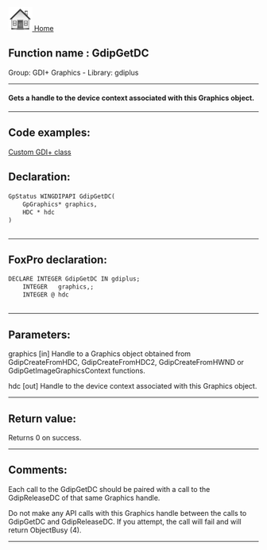 [<img src="../../images/home.png"> Home ](https://github.com/VFPX/Win32API)  

## Function name : GdipGetDC
Group: GDI+ Graphics - Library: gdiplus    
***  


#### Gets a handle to the device context associated with this Graphics object.

***  


## Code examples:
[Custom GDI+ class](../../samples/sample_450.md)  

## Declaration:
```foxpro  
GpStatus WINGDIPAPI GdipGetDC(
	GpGraphics* graphics,
	HDC * hdc
)
  
```  
***  


## FoxPro declaration:
```foxpro  
DECLARE INTEGER GdipGetDC IN gdiplus;
	INTEGER   graphics,;
	INTEGER @ hdc
  
```  
***  


## Parameters:
graphics
[in] Handle to a Graphics object obtained from GdipCreateFromHDC, GdipCreateFromHDC2, GdipCreateFromHWND or GdipGetImageGraphicsContext functions.

hdc
[out] Handle to the device context associated with this Graphics object.  
***  


## Return value:
Returns 0 on success.  
***  


## Comments:
Each call to the GdipGetDC should be paired with a call to the GdipReleaseDC of that same Graphics handle.   
  
Do not make any API calls with this Graphics handle between the calls to GdipGetDC and GdipReleaseDC. If you attempt, the call will fail and will return ObjectBusy (4).   
  
***  

